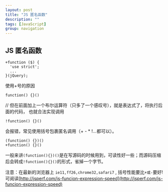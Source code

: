 ```yaml
---
layout: post
title: "JS 匿名函数"
description: ""
tags: [JavaScript]
group: navigation
---
```


## JS 匿名函数



```
+function ($) {
  'use strict';
  ...
}(jQuery);
```

使用+号的原因  

    function() {}()
// 但在前面加上一个布尔运算符（只多了一个感叹号），就是表达式了，将执行后面的代码，
也就合法实现调用

	!function() {}()

会报错，常见使用括号包裹匿名调用（+ - * !...都可以）。
    
    (function() {})()
    +function() {}()


一般来讲`(function(){})()`是在写源码的时候用到，可读性好一些；而源码压缩后会转成`!function(){}()`的形式，省掉一个字节。

注意：在最新的浏览器上 `ie11,ff26,chrome32,safari7` , 括号性能要比`+或-`要好!  
可阅读[http://jsperf.com/js-funcion-expression-speed](http://jsperf.com/js-funcion-expression-speed)